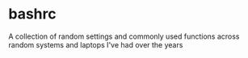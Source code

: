 # bashrc

A collection of random settings and commonly used functions across random systems and laptops I've had over the years
